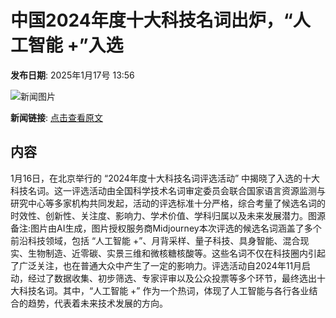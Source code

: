# 中国​2024年度十大科技名词出炉，“人工智能 +”入选

**发布日期**: 2025年1月17号 13:56

![新闻图片](https://pic.chinaz.com/picmap/202412271635326771_0.jpg)

**新闻链接**: [点击查看原文](https://www.aibase.com/zh/news/14807)

## 内容

1月16日，在北京举行的 “2024年度十大科技名词评选活动” 中揭晓了入选的十大科技名词。这一评选活动由全国科学技术名词审定委员会联合国家语言资源监测与研究中心等多家机构共同发起，活动的评选标准十分严格，综合考量了候选名词的时效性、创新性、关注度、影响力、学术价值、学科归属以及未来发展潜力。图源备注:图片由AI生成，图片授权服务商Midjourney本次评选的候选名词涵盖了多个前沿科技领域，包括 “人工智能 +”、月背采样、量子科技、具身智能、混合现实、生物制造、近零碳、实景三维和微核糖核酸等。这些名词不仅在科技圈内引起了广泛关注，也在普通大众中产生了一定的影响力。评选活动自2024年11月启动，经过了数据收集、初步筛选、专家评审以及公众投票等多个环节，最终选出十大科技名词。其中，“人工智能 +” 作为一个热词，体现了人工智能与各行各业结合的趋势，代表着未来技术发展的方向。
